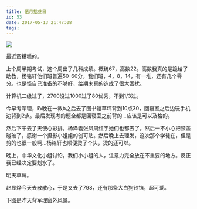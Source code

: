 ```yaml
---
title: 伍月拾叁日
id: 53
date: 2017-05-13 21:47:08
tags:
---
```

![](http://eremite-1252628011.cossh.myqcloud.com/wp-content/uploads/2017/05/20170512_190508.jpg)

最近蛮糟糕的。

上个周半期考试，这个周出了几科成绩。概统67，高数22。高数我真的是跪给了助教，杨铭轩他们班普遍50-60分，我们班，4，8，14，有一堆，还有几个零分。也是怪自己准备的不够好，给期末真的造成了很大困扰。

计算机二级过了，2700没过1000过了80优秀，不到1/3过。

今早考军理，昨晚在一教b之后去了图书馆草坪背到10点30，回寝室之后边玩手机边背到2点。最后发现考的题全都是回寝室之前背的...应该是可以及格的。

然后下午去了天使心彩排。杨泽義张凤周红宇她们也都去了。然后一不小心把膝盖碰破了，感谢一个摄影小姐姐的创可贴。然后晚上去理发，这次那个学徒在，但是剪的也很一般啊...杨铭轩也顺便烫了个头，烫的还可以。

晚上，中华文化小组讨论，我们小小组的人，注意力完全放在不重要的地方。反正我已经决定要划水了。

明天草莓。

赵显烨今天去散散心，于是又去了798，还有那条大白狗铃铛，超可爱。

下图是昨天背军理窗外风景。

